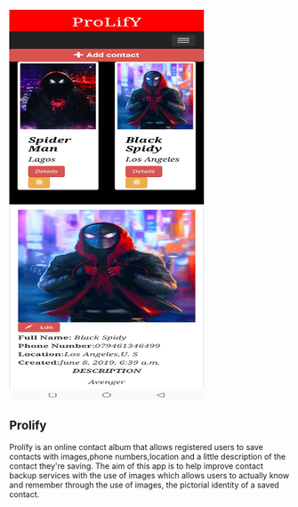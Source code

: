 
<img src='/album/static/album/images/albumpage.jpg' height=350px; width=350; /> <img src='/album/static/album/images/detailspage.jpg' height=350px; width=350; />
<h2>Prolify</h2>
Prolify is an online contact album that allows registered users to save contacts with images,phone numbers,location and a little description
of the contact they're saving. The aim of this app is to help improve contact backup services  with the use of images which allows
users to actually know and remember through the use of images, the pictorial identity of a saved contact.
